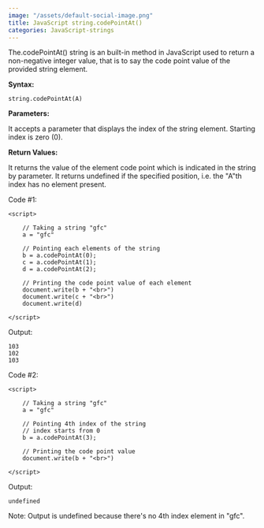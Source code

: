 ```yaml
---
image: "/assets/default-social-image.png"
title: JavaScript string.codePointAt()
categories: JavaScript-strings
---
```


The.codePointAt() string is an built-in method in JavaScript used to return a non-negative integer value, that is to say the code point value of the provided string element.

**Syntax:**

`string.codePointAt(A)`

**Parameters:**

It accepts a parameter that displays the index of the string element. Starting index is zero (0).

**Return Values:**

It returns the value of the element code point which is indicated in the string by parameter. It returns undefined if the specified position, i.e. the "A"th index has no element present.

Code #1:

```
<script> 
  
    // Taking a string "gfc" 
    a = "gfc"
  
    // Pointing each elements of the string 
    b = a.codePointAt(0); 
    c = a.codePointAt(1); 
    d = a.codePointAt(2); 
  
    // Printing the code point value of each element 
    document.write(b + "<br>") 
    document.write(c + "<br>") 
    document.write(d) 
  
</script> 
```

Output:

```
103
102
103
```

Code #2:

```
<script> 
  
    // Taking a string "gfc" 
    a = "gfc"
  
    // Pointing 4th index of the string 
    // index starts from 0 
    b = a.codePointAt(3); 
  
    // Printing the code point value 
    document.write(b + "<br>") 
  
</script> 
```

Output:

`undefined`

Note: Output is undefined because there's no 4th index element in "gfc".